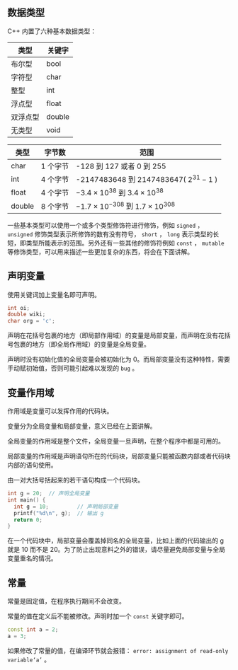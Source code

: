 ## 数据类型

C++ 内置了六种基本数据类型：

| 类型   | 关键字    |
| ---- | ------ |
| 布尔型  | bool   |
| 字符型  | char   |
| 整型   | int    |
| 浮点型  | float  |
| 双浮点型 | double |
| 无类型  | void   |

| 类型     | 字节数   | 范围                                              |
| ------ | ----- | ----------------------------------------------- |
| char   | 1 个字节 | -128 到 127 或者 0 到 255                           |
| int    | 4 个字节 | -2147483648 到 2147483647( $2^{31} - 1$ )        |
| float  | 4 个字节 |  $-3.4\times 10^{38}$ 到 $3.4\times 10^{38}$     |
| double | 8 个字节 |  $-1.7\times 10^{-308}$ 到 $1.7\times 10^{308}$  |

一些基本类型可以使用一个或多个类型修饰符进行修饰，例如 `signed` ， `unsigned` 修饰类型表示所修饰的数有没有符号， `short` ， `long` 表示类型的长短，即类型所能表示的范围。另外还有一些其他的修饰符例如 `const` ， `mutable` 等修饰类型，可以用来描述一些更加复杂的东西，将会在下面讲解。

## 声明变量

使用关键词加上变量名即可声明。

```c++
int oi;
double wiki;
char org = 'c';
```

声明在花括号包裹的地方（即局部作用域）的变量是局部变量，而声明在没有花括号包裹的地方（即全局作用域）的变量是全局变量。

声明时没有初始化值的全局变量会被初始化为 0。而局部变量没有这种特性，需要手动赋初始值，否则可能引起难以发现的 `bug` 。

## 变量作用域

作用域是变量可以发挥作用的代码块。

变量分为全局变量和局部变量，意义已经在上面讲解。

全局变量的作用域是整个文件，全局变量一旦声明，在整个程序中都是可用的。

局部变量的作用域是声明语句所在的代码块，局部变量只能被函数内部或者代码块内部的语句使用。

由一对大括号括起来的若干语句构成一个代码块。

```c++
int g = 20;  // 声明全局变量
int main() {
  int g = 10;         // 声明局部变量
  printf("%d\n", g);  // 输出 g
  return 0;
}
```

在一个代码块中，局部变量会覆盖掉同名的全局变量，比如上面的代码输出的 g 就是 10 而不是 20。为了防止出现意料之外的错误，请尽量避免局部变量与全局变量重名的情况。

## 常量

常量是固定值，在程序执行期间不会改变。

常量的值在定义后不能被修改。声明时加一个 `const` 关键字即可。

```c++
const int a = 2;
a = 3;
```

如果修改了常量的值，在编译环节就会报错： `error: assignment of read-only variable‘a’` 。
